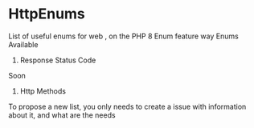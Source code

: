 # HttpEnums
List of useful enums for web , on the PHP 8 Enum feature way 
Enums  Available
1. Response Status Code

Soon
1. Http Methods

To propose a new list, you only needs to create a issue with information about it, and what are the needs
